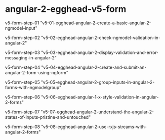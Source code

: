 # angular-2-egghead-v5-form

v5-form-step-01 "v5-01-egghead-angular-2-create-a-basic-angular-2-ngmodel-input"

v5-form-step-02 "v5-02-egghead-angular-2-check-ngmodel-validation-in-angular-2"

v5-form-step-03 "v5-03-egghead-angular-2-display-validation-and-error-messaging-in-angular-2"

v5-form-step-04 "v5-04-egghead-angular-2-create-and-submit-an-angular-2-form-using-ngform"

v5-form-step-05 "v5-05-egghead-angular-2-group-inputs-in-angular-2-forms-with-ngmodelgroup"

v5-form-step-06 "v5-06-egghead-angular-1-x-style-validation-in-angular-2-forms"

v5-form-step-07 "v5-07-egghead-angular-2-understand-the-angular-2-states-of-inputs-pristine-and-untouched"

v5-form-step-08 "v5-08-egghead-angular-2-use-rxjs-streams-with-angular-2-forms"